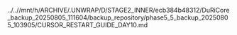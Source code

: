 ../..//mnt/h/ARCHIVE/.UNWRAP/D/STAGE2_INNER/ecb384b48312/DuRiCore_backup_20250805_111604/backup_repository/phase5_5_backup_20250805_103905/CURSOR_RESTART_GUIDE_DAY10.md
